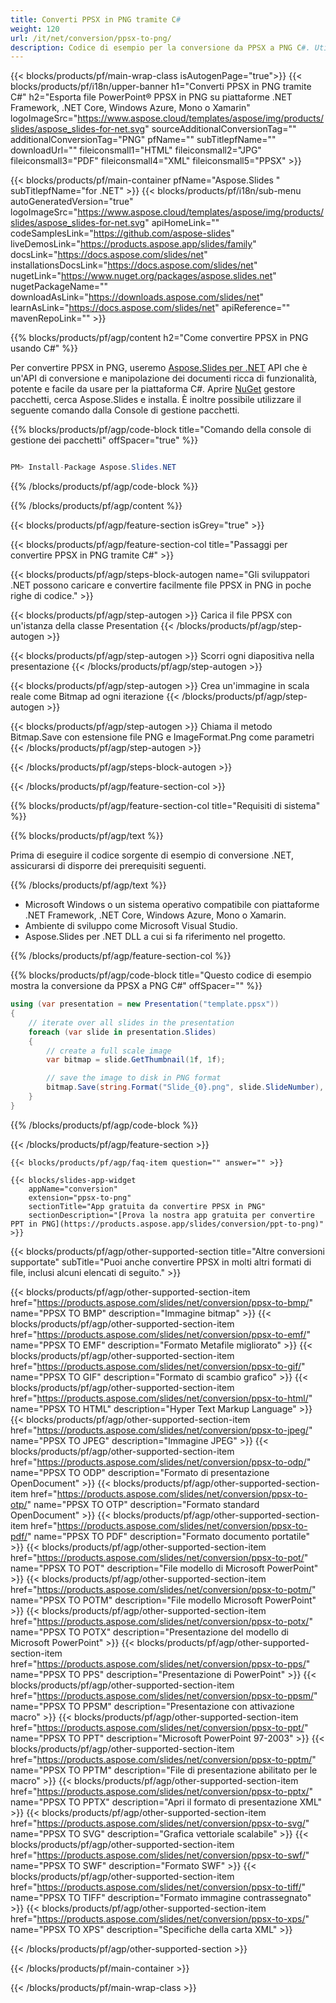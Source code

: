 ```yaml
---
title: Converti PPSX in PNG tramite C#
weight: 120
url: /it/net/conversion/ppsx-to-png/ 
description: Codice di esempio per la conversione da PPSX a PNG C#. Utilizzare il codice di esempio API per la conversione batch di file PPSX in PNG all'interno di VB.NET, Asp.NET o qualsiasi applicazione basata su .NET.
---
```


{{< blocks/products/pf/main-wrap-class isAutogenPage="true">}}
{{< blocks/products/pf/i18n/upper-banner h1="Converti PPSX in PNG tramite C#" h2="Esporta file PowerPoint® PPSX in PNG su piattaforme .NET Framework, .NET Core, Windows Azure, Mono o Xamarin" logoImageSrc="https://www.aspose.cloud/templates/aspose/img/products/slides/aspose_slides-for-net.svg" sourceAdditionalConversionTag="" additionalConversionTag="PNG" pfName="" subTitlepfName="" downloadUrl="" fileiconsmall1="HTML" fileiconsmall2="JPG" fileiconsmall3="PDF" fileiconsmall4="XML" fileiconsmall5="PPSX" >}}

{{< blocks/products/pf/main-container pfName="Aspose.Slides " subTitlepfName="for .NET" >}}
{{< blocks/products/pf/i18n/sub-menu autoGeneratedVersion="true" logoImageSrc="https://www.aspose.cloud/templates/aspose/img/products/slides/aspose_slides-for-net.svg" apiHomeLink="" codeSamplesLink="https://github.com/aspose-slides" liveDemosLink="https://products.aspose.app/slides/family" docsLink="https://docs.aspose.com/slides/net" installationsDocsLink="https://docs.aspose.com/slides/net" nugetLink="https://www.nuget.org/packages/aspose.slides.net" nugetPackageName="" downloadAsLink="https://downloads.aspose.com/slides/net" learnAsLink="https://docs.aspose.com/slides/net" apiReference="" mavenRepoLink="" >}}

{{% blocks/products/pf/agp/content h2="Come convertire PPSX in PNG usando C#" %}}

 Per convertire PPSX in PNG, useremo
 [Aspose.Slides per .NET](https://products.aspose.com/slides/net)
 API che è un'API di conversione e manipolazione dei documenti ricca di funzionalità, potente e facile da usare per la piattaforma C#. Aprire
 [NuGet](https://www.nuget.org/packages/aspose.slides.net)
 gestore pacchetti, cerca
 Aspose.Slides
 e installa. È inoltre possibile utilizzare il seguente comando dalla Console di gestione pacchetti.

{{% blocks/products/pf/agp/code-block title="Comando della console di gestione dei pacchetti" offSpacer="true" %}}

```cs

PM> Install-Package Aspose.Slides.NET

```

{{% /blocks/products/pf/agp/code-block %}}

{{% /blocks/products/pf/agp/content %}}

{{< blocks/products/pf/agp/feature-section isGrey="true" >}}


{{< blocks/products/pf/agp/feature-section-col title="Passaggi per convertire PPSX in PNG tramite C#" >}}

{{< blocks/products/pf/agp/steps-block-autogen name="Gli sviluppatori .NET possono caricare e convertire facilmente file PPSX in PNG in poche righe di codice." >}}

{{< blocks/products/pf/agp/step-autogen >}}
Carica il file PPSX con un'istanza della classe Presentation
{{< /blocks/products/pf/agp/step-autogen >}}

{{< blocks/products/pf/agp/step-autogen >}}
Scorri ogni diapositiva nella presentazione
{{< /blocks/products/pf/agp/step-autogen >}}

{{< blocks/products/pf/agp/step-autogen >}}
Crea un'immagine in scala reale come Bitmap ad ogni iterazione
{{< /blocks/products/pf/agp/step-autogen >}}

{{< blocks/products/pf/agp/step-autogen >}}
Chiama il metodo Bitmap.Save con estensione file PNG e ImageFormat.Png come parametri
{{< /blocks/products/pf/agp/step-autogen >}}

{{< /blocks/products/pf/agp/steps-block-autogen >}}

{{< /blocks/products/pf/agp/feature-section-col >}}

{{% blocks/products/pf/agp/feature-section-col title="Requisiti di sistema" %}}

{{% blocks/products/pf/agp/text %}}

 Prima di eseguire il codice sorgente di esempio di conversione .NET, assicurarsi di disporre dei prerequisiti seguenti.

{{% /blocks/products/pf/agp/text %}}

- Microsoft Windows o un sistema operativo compatibile con piattaforme .NET Framework, .NET Core, Windows Azure, Mono o Xamarin.
- Ambiente di sviluppo come Microsoft Visual Studio.
- Aspose.Slides per .NET DLL a cui si fa riferimento nel progetto.

{{% /blocks/products/pf/agp/feature-section-col %}}

{{% blocks/products/pf/agp/code-block title="Questo codice di esempio mostra la conversione da PPSX a PNG C#" offSpacer="" %}}

```cs
using (var presentation = new Presentation("template.ppsx"))
{
    // iterate over all slides in the presentation
    foreach (var slide in presentation.Slides)
    {
        // create a full scale image
        var bitmap = slide.GetThumbnail(1f, 1f);

        // save the image to disk in PNG format
        bitmap.Save(string.Format("Slide_{0}.png", slide.SlideNumber), System.Drawing.Imaging.ImageFormat.Png);
    }
} 

```

{{% /blocks/products/pf/agp/code-block %}}

{{< /blocks/products/pf/agp/feature-section >}}

    {{< blocks/products/pf/agp/faq-item question="" answer="" >}}
 

<!-- aboutfile Starts -->

<!-- aboutfile Ends -->

    {{< blocks/slides-app-widget 
        appName="conversion"
        extension="ppsx-to-png"
        sectionTitle="App gratuita da convertire PPSX in PNG" 
        sectionDescription="[Prova la nostra app gratuita per convertire PPT in PNG](https://products.aspose.app/slides/conversion/ppt-to-png)" 
    >}}
    
{{< blocks/products/pf/agp/other-supported-section title="Altre conversioni supportate" subTitle="Puoi anche convertire PPSX in molti altri formati di file, inclusi alcuni elencati di seguito." >}}

{{< blocks/products/pf/agp/other-supported-section-item href="https://products.aspose.com/slides/net/conversion/ppsx-to-bmp/" name="PPSX TO BMP" description="Immagine bitmap" >}}
{{< blocks/products/pf/agp/other-supported-section-item href="https://products.aspose.com/slides/net/conversion/ppsx-to-emf/" name="PPSX TO EMF" description="Formato Metafile migliorato" >}}
{{< blocks/products/pf/agp/other-supported-section-item href="https://products.aspose.com/slides/net/conversion/ppsx-to-gif/" name="PPSX TO GIF" description="Formato di scambio grafico" >}}
{{< blocks/products/pf/agp/other-supported-section-item href="https://products.aspose.com/slides/net/conversion/ppsx-to-html/" name="PPSX TO HTML" description="Hyper Text Markup Language" >}}
{{< blocks/products/pf/agp/other-supported-section-item href="https://products.aspose.com/slides/net/conversion/ppsx-to-jpeg/" name="PPSX TO JPEG" description="Immagine JPEG" >}}
{{< blocks/products/pf/agp/other-supported-section-item href="https://products.aspose.com/slides/net/conversion/ppsx-to-odp/" name="PPSX TO ODP" description="Formato di presentazione OpenDocument" >}}
{{< blocks/products/pf/agp/other-supported-section-item href="https://products.aspose.com/slides/net/conversion/ppsx-to-otp/" name="PPSX TO OTP" description="Formato standard OpenDocument" >}}
{{< blocks/products/pf/agp/other-supported-section-item href="https://products.aspose.com/slides/net/conversion/ppsx-to-pdf/" name="PPSX TO PDF" description="Formato documento portatile" >}}
{{< blocks/products/pf/agp/other-supported-section-item href="https://products.aspose.com/slides/net/conversion/ppsx-to-pot/" name="PPSX TO POT" description="File modello di Microsoft PowerPoint" >}}
{{< blocks/products/pf/agp/other-supported-section-item href="https://products.aspose.com/slides/net/conversion/ppsx-to-potm/" name="PPSX TO POTM" description="File modello Microsoft PowerPoint" >}}
{{< blocks/products/pf/agp/other-supported-section-item href="https://products.aspose.com/slides/net/conversion/ppsx-to-potx/" name="PPSX TO POTX" description="Presentazione del modello di Microsoft PowerPoint" >}}
{{< blocks/products/pf/agp/other-supported-section-item href="https://products.aspose.com/slides/net/conversion/ppsx-to-pps/" name="PPSX TO PPS" description="Presentazione di PowerPoint" >}}
{{< blocks/products/pf/agp/other-supported-section-item href="https://products.aspose.com/slides/net/conversion/ppsx-to-ppsm/" name="PPSX TO PPSM" description="Presentazione con attivazione macro" >}}
{{< blocks/products/pf/agp/other-supported-section-item href="https://products.aspose.com/slides/net/conversion/ppsx-to-ppt/" name="PPSX TO PPT" description="Microsoft PowerPoint 97-2003" >}}
{{< blocks/products/pf/agp/other-supported-section-item href="https://products.aspose.com/slides/net/conversion/ppsx-to-pptm/" name="PPSX TO PPTM" description="File di presentazione abilitato per le macro" >}}
{{< blocks/products/pf/agp/other-supported-section-item href="https://products.aspose.com/slides/net/conversion/ppsx-to-pptx/" name="PPSX TO PPTX" description="Apri il formato di presentazione XML" >}}
{{< blocks/products/pf/agp/other-supported-section-item href="https://products.aspose.com/slides/net/conversion/ppsx-to-svg/" name="PPSX TO SVG" description="Grafica vettoriale scalabile" >}}
{{< blocks/products/pf/agp/other-supported-section-item href="https://products.aspose.com/slides/net/conversion/ppsx-to-swf/" name="PPSX TO SWF" description="Formato SWF" >}}
{{< blocks/products/pf/agp/other-supported-section-item href="https://products.aspose.com/slides/net/conversion/ppsx-to-tiff/" name="PPSX TO TIFF" description="Formato immagine contrassegnato" >}}
{{< blocks/products/pf/agp/other-supported-section-item href="https://products.aspose.com/slides/net/conversion/ppsx-to-xps/" name="PPSX TO XPS" description="Specifiche della carta XML" >}}

{{< /blocks/products/pf/agp/other-supported-section >}}

{{< /blocks/products/pf/main-container >}}
    
{{< /blocks/products/pf/main-wrap-class >}}